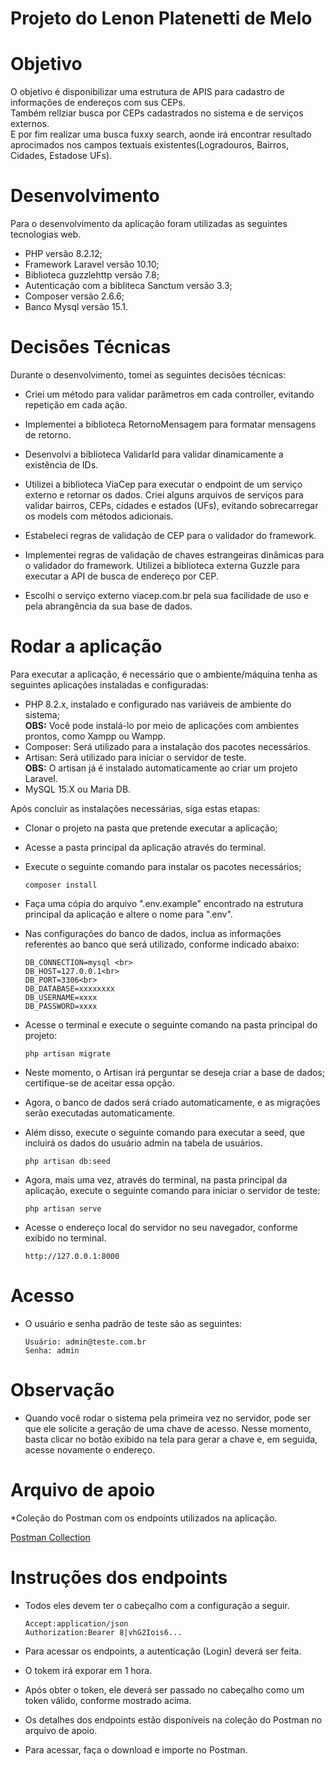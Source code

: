 # Projeto do Lenon Platenetti de Melo

# Objetivo
O objetivo é disponibilizar uma estrutura de APIS para cadastro de informações de endereços com sus CEPs.<br>
Também rellziar busca por CEPs cadastrados no sistema e de serviços externos.<br>
E por fim realizar uma busca fuxxy search, aonde irá encontrar resultado aprocimados nos campos textuais existentes(Logradouros, Bairros, Cidades, Estadose UFs).

# Desenvolvimento
Para o desenvolvimento da aplicação foram utilizadas as seguintes tecnologias web.
* PHP versão 8.2.12;
* Framework Laravel versão 10.10;
* Biblioteca guzzlehttp versão 7.8;
* Autenticação com a bibliteca Sanctum versão 3.3;
* Composer versão 2.6.6;
* Banco Mysql versão 15.1.

# Decisões Técnicas
Durante o desenvolvimento, tomei as seguintes decisões técnicas:

* Criei um método para validar parâmetros em cada controller, evitando repetição em cada ação.
* Implementei a biblioteca RetornoMensagem para formatar mensagens de retorno.
* Desenvolvi a biblioteca ValidarId para validar dinamicamente a existência de IDs.

* Utilizei a biblioteca ViaCep para executar o endpoint de um serviço externo e retornar os dados.
Criei alguns arquivos de serviços para validar bairros, CEPs, cidades e estados (UFs), evitando sobrecarregar os models com métodos adicionais.

* Estabeleci regras de validação de CEP para o validador do framework.
* Implementei regras de validação de chaves estrangeiras dinâmicas para o validador do framework.
Utilizei a biblioteca externa Guzzle para executar a API de busca de endereço por CEP.
* Escolhi o serviço externo viacep.com.br pela sua facilidade de uso e pela abrangência da sua base de dados.

# Rodar a aplicação
Para executar a aplicação, é necessário que o ambiente/máquina tenha as seguintes aplicações instaladas e configuradas:
* PHP 8.2.x, instalado e configurado nas variáveis de ambiente do sistema;
<br><b>OBS:</b> Você pode instalá-lo por meio de aplicações com ambientes prontos, como Xampp ou Wampp.
* Composer: Será utilizado para a instalação dos pacotes necessários.
* Artisan: Será utilizado para iniciar o servidor de teste.
<br><b>OBS:</b> O artisan já é instalado automaticamente ao criar um projeto Laravel.
* MySQL 15.X ou Maria DB.

Após concluir as instalações necessárias, siga estas etapas:
* Clonar o projeto na pasta que pretende executar a aplicação;
* Acesse a pasta principal da aplicação através do terminal.
* Execute o seguinte comando para instalar os pacotes necessários;

      composer install

* Faça uma cópia do arquivo ".env.example" encontrado na estrutura principal da aplicação e altere o nome para ".env".
* Nas configurações do banco de dados, inclua as informações referentes ao banco que será utilizado, conforme indicado abaixo:

      DB_CONNECTION=mysql <br>
      DB_HOST=127.0.0.1<br>
      DB_PORT=3306<br>
      DB_DATABASE=xxxxxxxx
      DB_USERNAME=xxxx
      DB_PASSWORD=xxxx

* Acesse o terminal e execute o seguinte comando na pasta principal do projeto:

      php artisan migrate

* Neste momento, o Artisan irá perguntar se deseja criar a base de dados; certifique-se de aceitar essa opção.
* Agora, o banco de dados será criado automaticamente, e as migrações serão executadas automaticamente.

* Além disso, execute o seguinte comando para executar a seed, que incluirá os dados do usuário admin na tabela de usuários.

      php artisan db:seed


* Agora, mais uma vez, através do terminal, na pasta principal da aplicação, execute o seguinte comando para iniciar o servidor de teste:

      php artisan serve 

* Acesse o endereço local do servidor no seu navegador, conforme exibido no terminal.
      
      http://127.0.0.1:8000

# Acesso

* O usuário e senha padrão de teste são as seguintes:

      Usuário: admin@teste.com.br
      Senha: admin

# Observação

* Quando você rodar o sistema pela primeira vez no servidor, pode ser que ele solicite a geração de uma chave de acesso. Nesse momento, basta clicar no botão exibido na tela para gerar a chave e, em seguida, acesse novamente o endereço.

# Arquivo de apoio

*Coleção do Postman com os endpoints utilizados na aplicação.

[Postman Collection](https://github.com/lenonmelo/teste-backend-revendamais/blob/main/Projeto%20Revenda%20Mais.postman_collection.json)

# Instruções dos endpoints

* Todos eles devem ter o cabeçalho com a configuração a seguir.

      Accept:application/json
      Authorization:Bearer 8|vhG2Iois6...

* Para acessar os endpoints, a autenticação (Login) deverá ser feita.
* O tokem irá exporar em 1 hora.
* Após obter o token, ele deverá ser passado no cabeçalho como um token válido, conforme mostrado acima.
* Os detalhes dos endpoints estão disponíveis na coleção do Postman no arquivo de apoio.
* Para acessar, faça o download e importe no Postman.